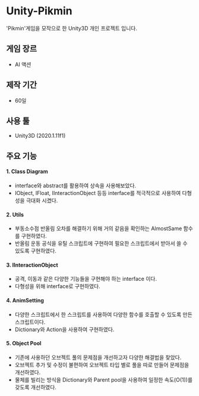 # Unity-Pikmin
'Pikmin'게임을 모작으로 한 Unity3D 개인 프로젝트 입니다.

## 게임 장르
* AI 액션
## 제작 기간
* 60일
## 사용 툴
* Unity3D (2020.1.11f1)

## 주요 기능
#### 1. Class Diagram
* interface와 abstract를 활용하여 상속을 사용해보았다.
* IObject, IFloat, IInteractionObject 등등 interface를 적극적으로 사용하여 다형성을 극대화 시켰다.

#### 2. Utils
* 부동소수점 반올림 오차를 해결하기 위해 거의 같음을 확인하는 AlmostSame 함수를 구현하였다.
* 반올림 운동 공식을 유틸 스크립트에 구현하여 필요한 스크립트에서 받아서 쓸 수 있도록 구현하였다.

#### 3. IInteractionObject
* 공격, 이동과 같은 다양한 기능들을 구현해야 하는 interface 이다.
* 다형성을 위해 interface로 구현하였다.

#### 4. AnimSetting
* 다양한 스크립트에서 한 스크립트를 사용하여 다양한 함수를 호출할 수 있도록 만든 스크립트이다.
* Dictionary와 Action을 사용하여 구현하였다.

#### 5. Object Pool
* 기존에 사용하던 오브젝트 풀의 문제점을 개선하고자 다양한 해결법을 찾았다.
* 오브젝트 추가 및 수정이 불편하여 오브젝트 타입 별로 풀을 따로 만들어 문제점을 개선하였다.
* 물체를 빌리는 방식을 Dictionary와 Parent pool을 사용하여 일정한 속도(O(1))를 갖도록 개선하였다.
